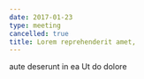 ```yaml
---
date: 2017-01-23
type: meeting
cancelled: true
title: Lorem reprehenderit amet,
---
```

aute deserunt in ea Ut do dolore